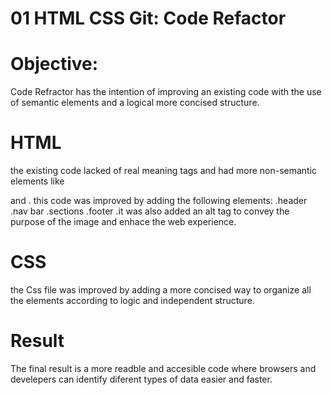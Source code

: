 # 01 HTML CSS Git: Code Refactor

# Objective:
Code Refractor has the intention of improving an existing code with the use of semantic elements and a logical more concised structure. 

# HTML 
the existing code lacked of real meaning tags and had more non-semantic elements like <div> and <span>. this code was improved by adding the following elements:
.header
.nav bar
.sections
.footer
.it was also added an alt tag to convey the purpose of the image and enhace the web experience.

# CSS

the Css file was improved by adding a more concised way to organize all the elements according to logic and independent structure.

# Result

The final result is a more readble and accesible code where browsers and develepers can identify diferent types of data easier and faster.


